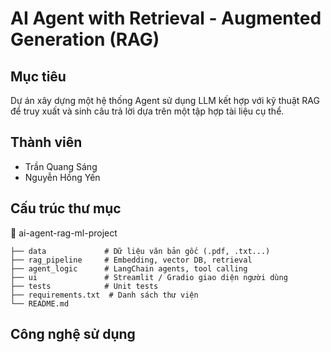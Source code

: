 # AI Agent with Retrieval - Augmented Generation (RAG)

## Mục tiêu
Dự án xây dựng một hệ thống Agent sử dụng LLM kết hợp với kỹ thuật RAG để truy xuất và sinh câu trả lời dựa trên một tập hợp tài liệu cụ thể.

## Thành viên
- Trần Quang Sáng
- Nguyễn Hồng Yến

## Cấu trúc thư mục

📁 ai-agent-rag-ml-project
```
├── data             # Dữ liệu văn bản gốc (.pdf, .txt...)
├── rag_pipeline     # Embedding, vector DB, retrieval
├── agent_logic      # LangChain agents, tool calling
├── ui               # Streamlit / Gradio giao diện người dùng
├── tests            # Unit tests
├── requirements.txt  # Danh sách thư viện
└── README.md
```


## Công nghệ sử dụng
